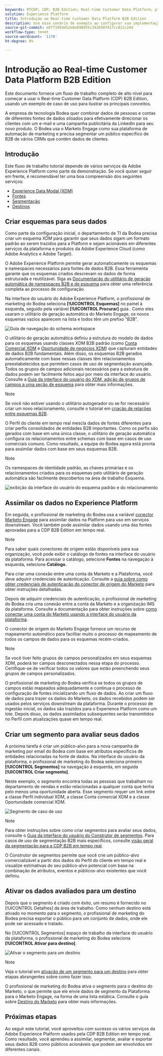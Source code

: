 ```yaml
---
keywords: RTCDP; CDP; B2B Edition; Real-time Customer Data Platform; plataforma de dados do cliente em tempo real; cdp em tempo real; b2b; cdp
solution: Experience Platform
title: Introdução ao Real-time Customer Data Platform B2B Edition
description: Use esse cenário de exemplo ao configurar sua implementação do Real-time Customer Data Platform B2B Edition.
source-git-commit: e6f71954d52e0a998955c3420307417cc011c24d
workflow-type: tm+mt
source-wordcount: '1178'
ht-degree: 0%

---
```


# Introdução ao Real-time Customer Data Platform B2B Edition

Este documento fornece um fluxo de trabalho completo de alto nível para começar a usar o Real-time Customer Data Platform (CDP) B2B Edition, usando um exemplo de caso de uso para ilustrar os principais conceitos.

A empresa de tecnologia Bodea quer combinar dados de pessoas e contas de diferentes fontes de dados siloados para efetivamente direcionar os clientes com um e-mail e uma campanha publicitária da LinkedIn para seu novo produto. O Bodea usa o Marketo Engage como sua plataforma de automação de marketing e precisa segmentar um público específico de B2B de vários CRMs que contêm dados de clientes.

## Introdução

Este fluxo de trabalho tutorial depende de vários serviços da Adobe Experience Platform como parte da demonstração. Se você quiser seguir em frente, é recomendável ter uma boa compreensão dos seguintes serviços:

- [Experience Data Modal (XDM)](../xdm/home.md)
- [Fontes](../sources/home.md)
- [Segmentação](../segmentation/home.md)
- [Destinos](../destinations/home.md)

## Criar esquemas para seus dados

Como parte da configuração inicial, o departamento de TI da Bodea precisa criar um esquema XDM para garantir que seus dados sigam um formato padrão ao serem trazidos para a Platform e sejam acionáveis em diferentes serviços da plataforma e produtos da Adobe Experience Cloud (como Adobe Analytics e Adobe Target).

O Adobe Experience Platform permite gerar automaticamente os esquemas e namespaces necessários para fontes de dados B2B. Essa ferramenta garante que os esquemas criados descrevam os dados de forma estruturada e reutilizável. Siga as [Documentação do utilitário de geração automática de namespaces B2B e de esquema](../sources/connectors/adobe-applications/marketo/marketo-namespaces.md) para obter uma referência completa ao processo de configuração.

Na interface do usuário do Adobe Experience Platform, o profissional de marketing do Bodea seleciona **[!UICONTROL Esquemas]** no painel à esquerda, seguido pela variável **[!UICONTROL Procurar]** guia . Como eles usaram o utilitário de geração automática do Marketo Engage, os novos esquemas vazios aparecem na lista e todos têm um prefixo &quot;B2B&quot;.

![Guia de navegação do schema workspace](./assets/b2b-tutorial/empty-b2b-schemas.png)

O utilitário de geração automática definiu a estrutura do modelo de dados para os esquemas usando classes XDM B2B padrão (como [Conta Comercial XDM](../xdm/classes/b2b/business-account.md) e [Oportunidade de negócios XDM](../xdm/classes/b2b/business-opportunity.md)) que capturam entidades de dados B2B fundamentais. Além disso, os esquemas B2B gerados automaticamente com base nessas classes têm relacionamentos preestabelecidos que permitem casos de uso de segmentação avançada. Todos os grupos de campos adicionais necessários para a estrutura de dados podem ser facilmente feitos aqui por meio da interface do usuário. Consulte a [Guia da interface do usuário do XDM, adição de grupos de campos a uma seção de esquema](../xdm/ui/resources/schemas.md#add-field-groups) para obter mais informações.

>[!NOTE]
> 
>Se você não estiver usando o utilitário autogerador ou se for necessário criar um novo relacionamento, consulte o tutorial em [criação de relações entre esquemas B2B](../xdm/tutorials/relationship-b2b.md).

O Perfil do cliente em tempo real mescla dados de fontes diferentes para criar perfis consolidados de entidades B2B importantes. Como os perfis são gerados com base em uma única classe, o utilitário de geração automática configura os relacionamentos entre schemas com base em casos de uso comerciais comuns. Como resultado, a equipe do Bodea agora está pronta para assimilar dados com base em seus esquemas B2B.

>[!NOTE]
> 
>Os namespaces de identidade padrão, as chaves primárias e os relacionamentos criados para os esquemas pelo utilitário de geração automática são facilmente descobertos na área de trabalho Esquema.
>
>![exibição da interface do usuário do esquema padrão e do relacionamento](./assets/b2b-tutorial/schema-identity-relationship.png)

## Assimilar os dados no Experience Platform

Em seguida, o profissional de marketing do Bodea usa a variável [conector Marketo Engage](../sources/connectors/adobe-applications/marketo/marketo.md) para assimilar dados na Platform para uso em serviços downstream. Você também pode assimilar dados usando uma das fontes aprovadas para a CDP B2B Edition em tempo real.

>[!NOTE]
> 
>Para saber quais conectores de origem estão disponíveis para sua organização, você pode exibir o catálogo de fontes na interface do usuário da plataforma. Para acessar o catálogo, selecione **Fontes** na navegação à esquerda, selecione **Catálogo**.

Para criar uma conexão entre uma conta da Marketo e a Plataforma, você deve adquirir credenciais de autenticação. Consulte a [guia sobre como obter credenciais de autenticação do conector de origem do Marketo](../sources/connectors/adobe-applications/marketo/marketo-auth.md) para obter instruções detalhadas.

Depois de adquirir credenciais de autenticação, o profissional de marketing do Bodea cria uma conexão entre a conta da Marketo e a organização IMS da plataforma. Consulte a documentação para obter instruções sobre [como conectar uma conta do Marketo usando a interface do usuário da plataforma](../sources/tutorials/ui/create/adobe-applications/marketo.md).

O conector de origem do Marketo Engage fornece um recurso de mapeamento automático para facilitar muito o processo de mapeamento de todos os campos de dados para os esquemas recém-criados.

>[!NOTE]
> 
>Se você tiver feito grupos de campos personalizados em seus esquemas XDM, poderá ter campos desconectados nessa etapa do processo. Certifique-se de verificar todos os valores que estão preenchendo seus grupos de campos personalizados.

O profissional de marketing do Bodea verifica se todos os grupos de campos estão mapeados adequadamente e continua o processo de configuração de fontes inicializando um fluxo de dados. Ao criar um fluxo de dados para trazer os dados do Marketo, os dados recebidos podem ser usados pelos serviços downstream da plataforma. Durante o processo de ingestão inicial, os dados são trazidos para o Experience Platform como um lote. Depois disso, os dados assimilados subsequentes serão transmitidos no Perfil com atualizações quase em tempo real.

## Criar um segmento para avaliar seus dados

A próxima tarefa é criar um público-alvo para a nova campanha de marketing por email do Bodea com base em atributos específicos de entidades relacionadas na fonte de dados. Na interface do usuário da plataforma, o profissional de marketing do Bodea seleciona primeiro **[!UICONTROL Segmentos]** na navegação à esquerda, em seguida **[!UICONTROL Criar segmento]**.

Neste exemplo, o segmento encontra todas as pessoas que trabalham no departamento de vendas e estão relacionadas a qualquer conta que tenha pelo menos uma oportunidade aberta. Esse segmento requer um link entre a classe Perfil individual XDM, a classe Conta comercial XDM e a classe Oportunidade comercial XDM.

![Segmento de caso de uso](./assets/b2b-tutorial/use-case-segment.png)

>[!NOTE]
> 
>Para obter instruções sobre como criar segmentos para avaliar seus dados, consulte o [Guia da interface do usuário do Construtor de segmentos](../segmentation/ui/segment-builder.md). Para casos de uso de segmentação B2B mais específicos, consulte [visão geral da segmentação para a CDP B2B em tempo real](./segmentation/b2b.md).

O Construtor de segmentos permite que você crie um público-alvo comercializável a partir dos dados do Perfil do cliente em tempo real e visualize estimativas do seu público-alvo potencial com base na combinação de atributos, eventos e públicos-alvo existentes que você definiu.

## Ativar os dados avaliados para um destino

Depois que o segmento é criado com êxito, um resumo é fornecido no [!UICONTROL Detalhes] da área de trabalho. Como nenhum destino está ativado no momento para o segmento, o profissional de marketing do Bodea precisa exportar o público para um conjunto de dados, onde ele pode ser acessado e tratado.

No [!UICONTROL Segmentos] espaço de trabalho da interface do usuário da plataforma, o profissional de marketing do Bodea seleciona **[!UICONTROL Ativar para destino]**.

![Ativar o segmento para um destino](./assets/b2b-tutorial/activate-to-destination.png)

>[!NOTE]
> 
>Veja o tutorial em [ativação de um segmento para um destino](https://experienceleague.adobe.com/docs/marketo/using/product-docs/core-marketo-concepts/smart-lists-and-static-lists/static-lists/push-an-adobe-experience-cloud-segment-to-a-marketo-static-list.html) para obter etapas abrangentes sobre como fazer isso.

O profissional de marketing do Bodea ativa o segmento para o destino do Marketo, o que permite que ele envie dados de segmento da Plataforma para o Marketo Engage, na forma de uma lista estática. Consulte o guia sobre [Destino do Marketo](https://experienceleague.adobe.com/docs/experience-platform/destinations/catalog/adobe/marketo-engage.html) para obter mais informações.

## Próximas etapas

Ao seguir este tutorial, você aproveitou com sucesso os vários serviços da Adobe Experience Platform usados pela CDP B2B Edition em tempo real. Como resultado, você aprendeu a assimilar, segmentar, avaliar e exportar seus dados B2B como públicos acionáveis que podem ser envolvidos em diferentes canais.
